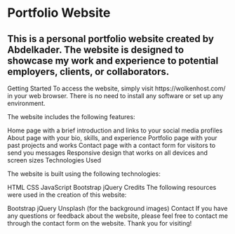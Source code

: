 <h1>Portfolio Website</h1>
<h2>This is a personal portfolio website created by Abdelkader. The website is designed to showcase my work and experience to potential employers, clients, or collaborators.</h2>
<p>
Getting Started
To access the website, simply visit https://wolkenhost.com/ in your web browser. There is no need to install any software or set up any environment.

  
The website includes the following features:

Home page with a brief introduction and links to your social media profiles
About page with your bio, skills, and experience
Portfolio page with your past projects and works
Contact page with a contact form for visitors to send you messages
Responsive design that works on all devices and screen sizes
Technologies Used

The website is built using the following technologies:

HTML
CSS
JavaScript
Bootstrap
jQuery
Credits
The following resources were used in the creation of this website:

Bootstrap
jQuery
Unsplash (for the background images)
Contact
If you have any questions or feedback about the website, please feel free to contact me through the contact form on the website. Thank you for visiting!
</p>
